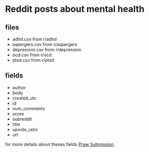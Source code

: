 # Reddit posts about mental health

## files

- adhd.csv from r/adhd
- aspergers.csv from r/aspergers
- depression.csv from r/depression
- ocd.csv from r/ocd
- ptsd.csv from r/ptsd

## fields

- author
- body
- created_utc
- id
- num_comments
- score
- subreddit
- title
- upvote_ratio
- url

for more details about theses fields [Praw Submission](https://praw.readthedocs.io/en/latest/code_overview/models/submission.html).
